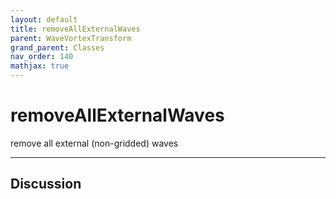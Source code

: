 ```yaml
---
layout: default
title: removeAllExternalWaves
parent: WaveVortexTransform
grand_parent: Classes
nav_order: 140
mathjax: true
---
```


#  removeAllExternalWaves

remove all external (non-gridded) waves


---

## Discussion

  

